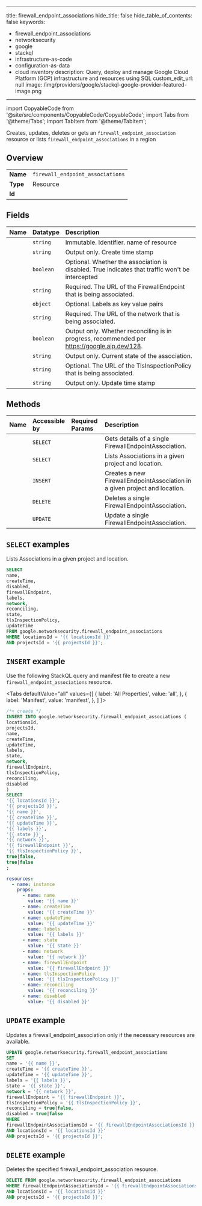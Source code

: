 
---
title: firewall_endpoint_associations
hide_title: false
hide_table_of_contents: false
keywords:
  - firewall_endpoint_associations
  - networksecurity
  - google
  - stackql
  - infrastructure-as-code
  - configuration-as-data
  - cloud inventory
description: Query, deploy and manage Google Cloud Platform (GCP) infrastructure and resources using SQL
custom_edit_url: null
image: /img/providers/google/stackql-google-provider-featured-image.png
---

import CopyableCode from '@site/src/components/CopyableCode/CopyableCode';
import Tabs from '@theme/Tabs';
import TabItem from '@theme/TabItem';

Creates, updates, deletes or gets an <code>firewall_endpoint_association</code> resource or lists <code>firewall_endpoint_associations</code> in a region

## Overview
<table><tbody>
<tr><td><b>Name</b></td><td><code>firewall_endpoint_associations</code></td></tr>
<tr><td><b>Type</b></td><td>Resource</td></tr>
<tr><td><b>Id</b></td><td><CopyableCode code="google.networksecurity.firewall_endpoint_associations" /></td></tr>
</tbody></table>

## Fields
| Name | Datatype | Description |
|:-----|:---------|:------------|
| <CopyableCode code="name" /> | `string` | Immutable. Identifier. name of resource |
| <CopyableCode code="createTime" /> | `string` | Output only. Create time stamp |
| <CopyableCode code="disabled" /> | `boolean` | Optional. Whether the association is disabled. True indicates that traffic won't be intercepted |
| <CopyableCode code="firewallEndpoint" /> | `string` | Required. The URL of the FirewallEndpoint that is being associated. |
| <CopyableCode code="labels" /> | `object` | Optional. Labels as key value pairs |
| <CopyableCode code="network" /> | `string` | Required. The URL of the network that is being associated. |
| <CopyableCode code="reconciling" /> | `boolean` | Output only. Whether reconciling is in progress, recommended per https://google.aip.dev/128. |
| <CopyableCode code="state" /> | `string` | Output only. Current state of the association. |
| <CopyableCode code="tlsInspectionPolicy" /> | `string` | Optional. The URL of the TlsInspectionPolicy that is being associated. |
| <CopyableCode code="updateTime" /> | `string` | Output only. Update time stamp |

## Methods
| Name | Accessible by | Required Params | Description |
|:-----|:--------------|:----------------|:------------|
| <CopyableCode code="projects_locations_firewall_endpoint_associations_get" /> | `SELECT` | <CopyableCode code="firewallEndpointAssociationsId, locationsId, projectsId" /> | Gets details of a single FirewallEndpointAssociation. |
| <CopyableCode code="projects_locations_firewall_endpoint_associations_list" /> | `SELECT` | <CopyableCode code="locationsId, projectsId" /> | Lists Associations in a given project and location. |
| <CopyableCode code="projects_locations_firewall_endpoint_associations_create" /> | `INSERT` | <CopyableCode code="locationsId, projectsId" /> | Creates a new FirewallEndpointAssociation in a given project and location. |
| <CopyableCode code="projects_locations_firewall_endpoint_associations_delete" /> | `DELETE` | <CopyableCode code="firewallEndpointAssociationsId, locationsId, projectsId" /> | Deletes a single FirewallEndpointAssociation. |
| <CopyableCode code="projects_locations_firewall_endpoint_associations_patch" /> | `UPDATE` | <CopyableCode code="firewallEndpointAssociationsId, locationsId, projectsId" /> | Update a single FirewallEndpointAssociation. |

## `SELECT` examples

Lists Associations in a given project and location.

```sql
SELECT
name,
createTime,
disabled,
firewallEndpoint,
labels,
network,
reconciling,
state,
tlsInspectionPolicy,
updateTime
FROM google.networksecurity.firewall_endpoint_associations
WHERE locationsId = '{{ locationsId }}'
AND projectsId = '{{ projectsId }}'; 
```

## `INSERT` example

Use the following StackQL query and manifest file to create a new <code>firewall_endpoint_associations</code> resource.

<Tabs
    defaultValue="all"
    values={[
        { label: 'All Properties', value: 'all', },
        { label: 'Manifest', value: 'manifest', },
    ]
}>
<TabItem value="all">

```sql
/*+ create */
INSERT INTO google.networksecurity.firewall_endpoint_associations (
locationsId,
projectsId,
name,
createTime,
updateTime,
labels,
state,
network,
firewallEndpoint,
tlsInspectionPolicy,
reconciling,
disabled
)
SELECT 
'{{ locationsId }}',
'{{ projectsId }}',
'{{ name }}',
'{{ createTime }}',
'{{ updateTime }}',
'{{ labels }}',
'{{ state }}',
'{{ network }}',
'{{ firewallEndpoint }}',
'{{ tlsInspectionPolicy }}',
true|false,
true|false
;
```
</TabItem>
<TabItem value="manifest">

```yaml
resources:
  - name: instance
    props:
      - name: name
        value: '{{ name }}'
      - name: createTime
        value: '{{ createTime }}'
      - name: updateTime
        value: '{{ updateTime }}'
      - name: labels
        value: '{{ labels }}'
      - name: state
        value: '{{ state }}'
      - name: network
        value: '{{ network }}'
      - name: firewallEndpoint
        value: '{{ firewallEndpoint }}'
      - name: tlsInspectionPolicy
        value: '{{ tlsInspectionPolicy }}'
      - name: reconciling
        value: '{{ reconciling }}'
      - name: disabled
        value: '{{ disabled }}'

```
</TabItem>
</Tabs>

## `UPDATE` example

Updates a firewall_endpoint_association only if the necessary resources are available.

```sql
UPDATE google.networksecurity.firewall_endpoint_associations
SET 
name = '{{ name }}',
createTime = '{{ createTime }}',
updateTime = '{{ updateTime }}',
labels = '{{ labels }}',
state = '{{ state }}',
network = '{{ network }}',
firewallEndpoint = '{{ firewallEndpoint }}',
tlsInspectionPolicy = '{{ tlsInspectionPolicy }}',
reconciling = true|false,
disabled = true|false
WHERE 
firewallEndpointAssociationsId = '{{ firewallEndpointAssociationsId }}'
AND locationsId = '{{ locationsId }}'
AND projectsId = '{{ projectsId }}';
```

## `DELETE` example

Deletes the specified firewall_endpoint_association resource.

```sql
DELETE FROM google.networksecurity.firewall_endpoint_associations
WHERE firewallEndpointAssociationsId = '{{ firewallEndpointAssociationsId }}'
AND locationsId = '{{ locationsId }}'
AND projectsId = '{{ projectsId }}';
```
